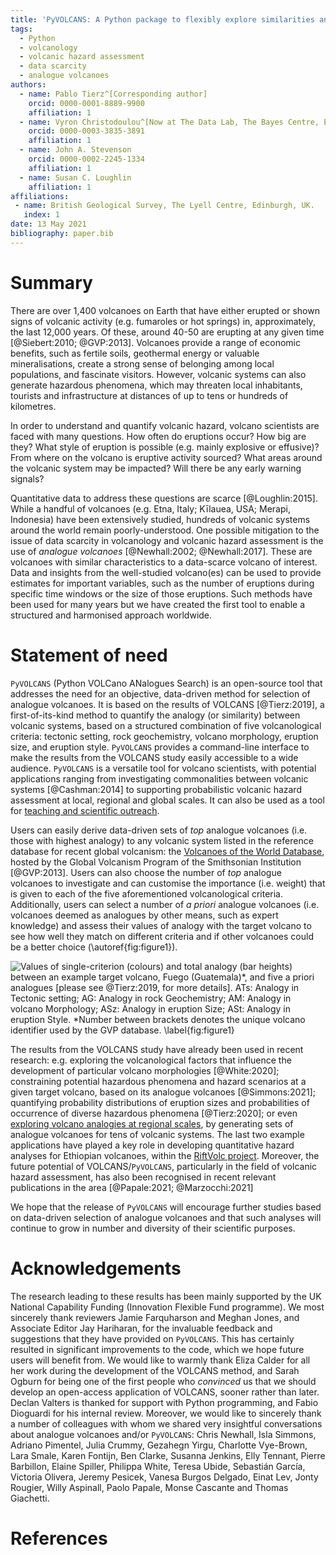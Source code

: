 ```yaml
---
title: 'PyVOLCANS: A Python package to flexibly explore similarities and differences between volcanic systems'
tags:
  - Python
  - volcanology
  - volcanic hazard assessment
  - data scarcity
  - analogue volcanoes
authors:
  - name: Pablo Tierz^[Corresponding author]
    orcid: 0000-0001-8889-9900
    affiliation: 1
  - name: Vyron Christodoulou^[Now at The Data Lab, The Bayes Centre, Edinburgh, UK]
    orcid: 0000-0003-3835-3891
    affiliation: 1
  - name: John A. Stevenson
    orcid: 0000-0002-2245-1334
    affiliation: 1
  - name: Susan C. Loughlin
    affiliation: 1
affiliations:
 - name: British Geological Survey, The Lyell Centre, Edinburgh, UK.
   index: 1
date: 13 May 2021
bibliography: paper.bib
---
```


# Summary

There are over 1,400 volcanoes on Earth that have either erupted or shown signs of volcanic activity (e.g. fumaroles or hot springs) in, approximately, the last 12,000 years.
Of these, around 40-50 are erupting at any given time [@Siebert:2010; @GVP:2013].
Volcanoes provide a range of economic benefits, such as fertile soils, geothermal energy or valuable mineralisations, create a strong sense of belonging among local populations, and fascinate visitors.
However, volcanic systems can also generate hazardous phenomena, which may threaten local inhabitants, tourists and infrastructure at distances of up to tens or hundreds of kilometres.

In order to understand and quantify volcanic hazard, volcano scientists are faced with many questions.
How often do eruptions occur?
How big are they?
What style of eruption is possible (e.g. mainly explosive or effusive)?
From where on the volcano is eruptive activity sourced?
What areas around the volcanic system may be impacted?
Will there be any early warning signals?

Quantitative data to address these questions are scarce [@Loughlin:2015].
While a handful of volcanoes (e.g. Etna, Italy; Kīlauea, USA; Merapi, Indonesia) have been extensively studied, hundreds of volcanic systems around the world remain poorly-understood.
One possible mitigation to the issue of data scarcity in volcanology and volcanic hazard assessment is the use of _analogue volcanoes_ [@Newhall:2002; @Newhall:2017].
These are volcanoes with similar characteristics to a data-scarce volcano of interest.
Data and insights from the well-studied volcano(es) can be used to provide estimates for important variables, such as the number of eruptions during specific time windows or the size of those eruptions. Such methods have been used for many years but we have created the first tool to enable a structured and harmonised approach worldwide.


# Statement of need

`PyVOLCANS` (Python VOLCano ANalogues Search) is an open-source tool that addresses the need for an objective, data-driven method for selection of analogue volcanoes.
It is based on the results of VOLCANS [@Tierz:2019], a first-of-its-kind method to quantify the analogy (or similarity) between volcanic systems, based on a structured combination of five volcanological criteria: tectonic setting, rock geochemistry, volcano morphology, eruption size, and eruption style.
`PyVOLCANS` provides a command-line interface to make the results from the VOLCANS study easily accessible to a wide audience.
`PyVOLCANS` is a versatile tool for volcano scientists, with potential applications ranging from investigating commonalities between volcanic systems [@Cashman:2014] to supporting probabilistic volcanic hazard assessment at local, regional and global scales.
It can also be used as a tool for [teaching and scientific outreach](https://twitter.com/Xeno_lith/status/1384416032526266369?s=20).

Users can easily derive data-driven sets of _top_ analogue volcanoes (i.e. those with highest analogy) to any volcanic system listed in the reference database for recent global volcanism: the [Volcanoes of the World Database](https://volcano.si.edu/list_volcano_holocene.cfm), hosted by the Global Volcanism Program of the Smithsonian Institution [@GVP:2013].
Users can also choose the number of _top_ analogue volcanoes to investigate and can customise the importance (i.e. weight) that is given to each of the five aforementioned volcanological criteria.
Additionally, users can select a number of _a priori_ analogue volcanoes (i.e. volcanoes deemed as analogues by other means, such as expert knowledge) and assess their values of analogy with the target volcano to see how well they match on different criteria and if other volcanoes could be a better choice (\autoref{fig:figure1}).

![Values of single-criterion (colours) and total analogy (bar heights) between an example target volcano, Fuego (Guatemala)\*, and five _a priori_ analogues [please see @Tierz:2019, for more details].
ATs: Analogy in Tectonic setting; AG: Analogy in rock Geochemistry; AM: Analogy in volcano Morphology; ASz: Analogy in eruption Size; ASt: Analogy in eruption Style.
\*Number between brackets denotes the unique volcano identifier used by the GVP database.
\label{fig:figure1}](figure.png)

The results from the VOLCANS study have already been used in recent research: e.g. exploring the volcanological factors that influence the development of particular volcano morphologies [@White:2020]; constraining potential hazardous phenomena and hazard scenarios at a given target volcano, based on its analogue volcanoes [@Simmons:2021]; quantifying probability distributions of eruption sizes and probabilities of occurrence of diverse hazardous phenomena [@Tierz:2020]; or even [exploring volcano analogies at regional scales](https://youtu.be/iB1uiaxScek), by generating sets of analogue volcanoes for tens of volcanic systems. The last two example applications have played a key role in developing quantitative hazard analyses for Ethiopian volcanoes, within the [RiftVolc project](https://www.bgs.ac.uk/geology-projects/volcanoes/riftvolc/).
Moreover, the future potential of VOLCANS/`PyVOLCANS`, particularly in the field of volcanic hazard assessment, has also been recognised in recent relevant publications in the area [@Papale:2021; @Marzocchi:2021]

We hope that the release of `PyVOLCANS` will encourage further studies based on data-driven selection of analogue volcanoes and that such analyses will continue to grow in number and diversity of their scientific purposes.


# Acknowledgements

The research leading to these results has been mainly supported by the UK National Capability Funding (Innovation Flexible Fund programme).
We most sincerely thank reviewers Jamie Farquharson and Meghan Jones, and Associate Editor Jay Hariharan, for the invaluable feedback and suggestions that they have provided on `PyVOLCANS`. This has certainly resulted in significant improvements to the code, which we hope future users will benefit from.
We would like to warmly thank Eliza Calder for all her work during the development of the VOLCANS method, and Sarah Ogburn for being one of the first people who _convinced_ us that we should develop an open-access application of VOLCANS, sooner rather than later.
Declan Valters is thanked for support with Python programming, and Fabio Dioguardi for his internal review.
Moreover, we would like to sincerely thank a number of colleagues with whom we shared very insightful conversations about analogue volcanoes and/or `PyVOLCANS`: Chris Newhall, Isla Simmons, Adriano Pimentel, Julia Crummy, Gezahegn Yirgu, Charlotte Vye-Brown, Lara Smale, Karen Fontijn, Ben Clarke, Susanna Jenkins, Elly Tennant, Pierre Barbillon, Elaine Spiller, Philippa White, Teresa Ubide, Sebastián García, Victoria Olivera, Jeremy Pesicek, Vanesa Burgos Delgado, Einat Lev, Jonty Rougier, Willy Aspinall, Paolo Papale, Monse Cascante and Thomas Giachetti.

# References
